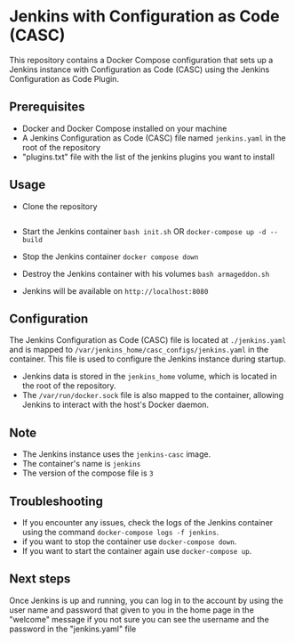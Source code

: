 # Jenkins with Configuration as Code (CASC) 

This repository contains a Docker Compose configuration that sets up a Jenkins instance with Configuration as Code (CASC) using the Jenkins Configuration as Code Plugin.

## Prerequisites
- Docker and Docker Compose installed on your machine
- A Jenkins Configuration as Code (CASC) file named `jenkins.yaml` in the root of the repository
- "plugins.txt" file with the list of the jenkins plugins you want to install

## Usage

- Clone the repository
``` git clone https://github.com/snrow/Mission1.git
```

- Start the Jenkins container
```bash init.sh```
OR
```docker-compose up -d --build```

- Stop the Jenkins container
```docker compose down```

- Destroy the Jenkins container with his volumes
```bash armageddon.sh```



- Jenkins will be available on `http://localhost:8080` 

## Configuration

The Jenkins Configuration as Code (CASC) file is located at `./jenkins.yaml` and is mapped to `/var/jenkins_home/casc_configs/jenkins.yaml` in the container. This file is used to configure the Jenkins instance during startup.

- Jenkins data is stored in the `jenkins_home` volume, which is located in the root of the repository.
- The `/var/run/docker.sock` file is also mapped to the container, allowing Jenkins to interact with the host's Docker daemon.

## Note
- The Jenkins instance uses the `jenkins-casc` image.
- The container's name is `jenkins`
- The version of the compose file is `3`

## Troubleshooting
- If you encounter any issues, check the logs of the Jenkins container using the command `docker-compose logs -f jenkins`.
- if you want to stop the container use `docker-compose down`.
- If you want to start the container again use `docker-compose up`.

## Next steps
Once Jenkins is up and running, you can log in to the account by using the user name and password that given to you in the home page in the "welcome" message if you not sure you can see the username and the password in the "jenkins.yaml" file
